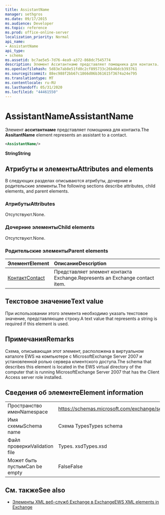 ```yaml
---
title: AssistantName
manager: sethgros
ms.date: 09/17/2015
ms.audience: Developer
ms.topic: reference
ms.prod: office-online-server
localization_priority: Normal
api_name:
- AssistantName
api_type:
- schema
ms.assetid: bc7ae5e5-7d76-4ea9-a372-868dc7545774
description: Элемент Асситантнаме представляет помощника для контакта.
ms.openlocfilehash: 5d83e7ab8e51fd0c2cf895733c26b46dcb393761
ms.sourcegitcommit: 88ec988f2bb67c1866d06b361615f3674a24e795
ms.translationtype: MT
ms.contentlocale: ru-RU
ms.lasthandoff: 05/31/2020
ms.locfileid: "44461550"
---
```

# <a name="assistantname"></a><span data-ttu-id="e272e-103">AssistantName</span><span class="sxs-lookup"><span data-stu-id="e272e-103">AssistantName</span></span>

<span data-ttu-id="e272e-104">Элемент **асситантнаме** представляет помощника для контакта.</span><span class="sxs-lookup"><span data-stu-id="e272e-104">The **AssitantName** element represents an assistant to a contact.</span></span> 
  
```xml
<AssistantName/>
```

 <span data-ttu-id="e272e-105">**String**</span><span class="sxs-lookup"><span data-stu-id="e272e-105">**String**</span></span>
## <a name="attributes-and-elements"></a><span data-ttu-id="e272e-106">Атрибуты и элементы</span><span class="sxs-lookup"><span data-stu-id="e272e-106">Attributes and elements</span></span>

<span data-ttu-id="e272e-107">В следующих разделах описываются атрибуты, дочерние и родительские элементы.</span><span class="sxs-lookup"><span data-stu-id="e272e-107">The following sections describe attributes, child elements, and parent elements.</span></span>
  
### <a name="attributes"></a><span data-ttu-id="e272e-108">Атрибуты</span><span class="sxs-lookup"><span data-stu-id="e272e-108">Attributes</span></span>

<span data-ttu-id="e272e-109">Отсутствуют.</span><span class="sxs-lookup"><span data-stu-id="e272e-109">None.</span></span>
  
### <a name="child-elements"></a><span data-ttu-id="e272e-110">Дочерние элементы</span><span class="sxs-lookup"><span data-stu-id="e272e-110">Child elements</span></span>

<span data-ttu-id="e272e-111">Отсутствуют.</span><span class="sxs-lookup"><span data-stu-id="e272e-111">None.</span></span>
  
### <a name="parent-elements"></a><span data-ttu-id="e272e-112">Родительские элементы</span><span class="sxs-lookup"><span data-stu-id="e272e-112">Parent elements</span></span>

|<span data-ttu-id="e272e-113">**Элемент**</span><span class="sxs-lookup"><span data-stu-id="e272e-113">**Element**</span></span>|<span data-ttu-id="e272e-114">**Описание**</span><span class="sxs-lookup"><span data-stu-id="e272e-114">**Description**</span></span>|
|:-----|:-----|
|[<span data-ttu-id="e272e-115">Контакт</span><span class="sxs-lookup"><span data-stu-id="e272e-115">Contact</span></span>](contact.md) <br/> |<span data-ttu-id="e272e-116">Представляет элемент контакта Exchange.</span><span class="sxs-lookup"><span data-stu-id="e272e-116">Represents an Exchange contact item.</span></span>  <br/> |
   
## <a name="text-value"></a><span data-ttu-id="e272e-117">Текстовое значение</span><span class="sxs-lookup"><span data-stu-id="e272e-117">Text value</span></span>

<span data-ttu-id="e272e-118">При использовании этого элемента необходимо указать текстовое значение, представляющее строку.</span><span class="sxs-lookup"><span data-stu-id="e272e-118">A text value that represents a string is required if this element is used.</span></span>
  
## <a name="remarks"></a><span data-ttu-id="e272e-119">Примечания</span><span class="sxs-lookup"><span data-stu-id="e272e-119">Remarks</span></span>

<span data-ttu-id="e272e-120">Схема, описывающая этот элемент, расположена в виртуальном каталоге EWS на компьютере с MicrosoftExchange Server 2007 и установленной ролью сервера клиентского доступа.</span><span class="sxs-lookup"><span data-stu-id="e272e-120">The schema that describes this element is located in the EWS virtual directory of the computer that is running MicrosoftExchange Server 2007 that has the Client Access server role installed.</span></span>
  
## <a name="element-information"></a><span data-ttu-id="e272e-121">Сведения об элементе</span><span class="sxs-lookup"><span data-stu-id="e272e-121">Element information</span></span>

|||
|:-----|:-----|
|<span data-ttu-id="e272e-122">Пространство имен</span><span class="sxs-lookup"><span data-stu-id="e272e-122">Namespace</span></span>  <br/> |https://schemas.microsoft.com/exchange/services/2006/types  <br/> |
|<span data-ttu-id="e272e-123">Имя схемы</span><span class="sxs-lookup"><span data-stu-id="e272e-123">Schema name</span></span>  <br/> |<span data-ttu-id="e272e-124">Схема Types</span><span class="sxs-lookup"><span data-stu-id="e272e-124">Types schema</span></span>  <br/> |
|<span data-ttu-id="e272e-125">Файл проверки</span><span class="sxs-lookup"><span data-stu-id="e272e-125">Validation file</span></span>  <br/> |<span data-ttu-id="e272e-126">Types. xsd</span><span class="sxs-lookup"><span data-stu-id="e272e-126">Types.xsd</span></span>  <br/> |
|<span data-ttu-id="e272e-127">Может быть пустым</span><span class="sxs-lookup"><span data-stu-id="e272e-127">Can be empty</span></span>  <br/> |<span data-ttu-id="e272e-128">False</span><span class="sxs-lookup"><span data-stu-id="e272e-128">False</span></span>  <br/> |
   
## <a name="see-also"></a><span data-ttu-id="e272e-129">См. также</span><span class="sxs-lookup"><span data-stu-id="e272e-129">See also</span></span>

- [<span data-ttu-id="e272e-130">Элементы XML веб-служб Exchange в Exchange</span><span class="sxs-lookup"><span data-stu-id="e272e-130">EWS XML elements in Exchange</span></span>](ews-xml-elements-in-exchange.md)

